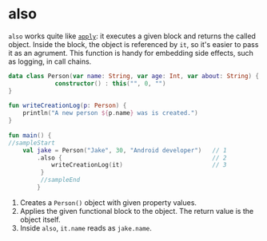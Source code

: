 # also

`also` works quite like [`apply`](04_apply.md): it executes a given block and returns the called object.
Inside the block, the object is referenced by `it`, so it's easier to pass it as an agrument.
This function is handy for embedding side effects, such as logging, in call chains. 

<div class="language-kotlin" theme="idea" data-min-compiler-version="1.3">

```kotlin
data class Person(var name: String, var age: Int, var about: String) {
             constructor() : this("", 0, "")
}
         
fun writeCreationLog(p: Person) {
    println("A new person ${p.name} was is created.")              
}
         
fun main() {
//sampleStart
    val jake = Person("Jake", 30, "Android developer")   // 1
        .also {                                          // 2 
            writeCreationLog(it)                         // 3
         }
         //sampleEnd
        }
```

</div>

1. Creates a `Person()` object with given property values.
2. Applies the given functional block to the object. The return value is the object itself. 
3. Inside `also`, `it.name` reads as `jake.name`.
